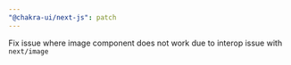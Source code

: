 ```yaml
---
"@chakra-ui/next-js": patch
---
```


Fix issue where image component does not work due to interop issue with
`next/image`
